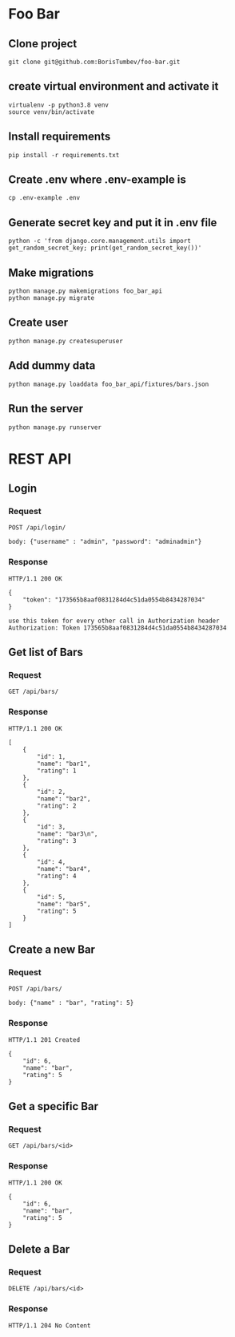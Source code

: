 # Foo Bar

## Clone project
    git clone git@github.com:BorisTumbev/foo-bar.git

## create virtual environment and activate it
    virtualenv -p python3.8 venv
    source venv/bin/activate

## Install requirements
    pip install -r requirements.txt

## Create .env where .env-example is
    cp .env-example .env

## Generate secret key and put it in .env file
    python -c 'from django.core.management.utils import get_random_secret_key; print(get_random_secret_key())' 

## Make migrations
    python manage.py makemigrations foo_bar_api
    python manage.py migrate

## Create user
    python manage.py createsuperuser

## Add dummy data
    python manage.py loaddata foo_bar_api/fixtures/bars.json

## Run the server
    python manage.py runserver


# REST API

## Login

### Request

`POST /api/login/`
    
    body: {"username" : "admin", "password": "adminadmin"}

### Response

    HTTP/1.1 200 OK

    {
        "token": "173565b8aaf0831284d4c51da0554b8434287034"
    }

`use this token for every other call in Authorization header`
`Authorization: Token 173565b8aaf0831284d4c51da0554b8434287034`

## Get list of Bars

### Request

`GET /api/bars/`

### Response

    HTTP/1.1 200 OK

    [
        {
            "id": 1,
            "name": "bar1",
            "rating": 1
        },
        {
            "id": 2,
            "name": "bar2",
            "rating": 2
        },
        {
            "id": 3,
            "name": "bar3\n",
            "rating": 3
        },
        {
            "id": 4,
            "name": "bar4",
            "rating": 4
        },
        {
            "id": 5,
            "name": "bar5",
            "rating": 5
        }
    ]

## Create a new Bar

### Request

`POST /api/bars/`

    body: {"name" : "bar", "rating": 5}

### Response

    HTTP/1.1 201 Created

    {
        "id": 6,
        "name": "bar",
        "rating": 5
    }

## Get a specific Bar

### Request

`GET /api/bars/<id>`


### Response

    HTTP/1.1 200 OK

    {
        "id": 6,
        "name": "bar",
        "rating": 5
    }


## Delete a Bar

### Request

`DELETE /api/bars/<id>`

### Response

    HTTP/1.1 204 No Content
